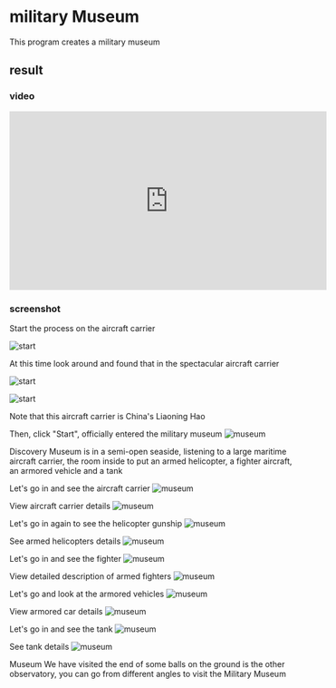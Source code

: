 # military Museum

This program creates a military museum

## result

### video

<iframe width="560" height="315" src="https://www.youtube.com/embed/BoNOY5mPVTw" frameborder="0" allowfullscreen></iframe>

### screenshot

Start the process on the aircraft carrier

![start](images/start1.jpg)

At this time look around and found that in the spectacular aircraft carrier

![start](images/start2.jpg)

![start](images/start3.jpg)

Note that this aircraft carrier is China's Liaoning Hao

Then, click "Start", officially entered the military museum
![museum](images/museum1.jpg)

Discovery Museum is in a semi-open seaside, listening to a large maritime aircraft carrier, the room inside to put an armed helicopter, a fighter aircraft, an armored vehicle and a tank

Let's go in and see the aircraft carrier
![museum](images/museum2.jpg)

View aircraft carrier details
![museum](images/museum3.jpg)

Let's go in again to see the helicopter gunship
![museum](images/museum4.jpg)

See armed helicopters details
![museum](images/museum5.jpg)

Let's go in and see the fighter
![museum](images/museum6.jpg)

View detailed description of armed fighters
![museum](images/museum7.jpg)

Let's go and look at the armored vehicles
![museum](images/museum8.jpg)

View armored car details
![museum](images/museum9.jpg)

Let's go in and see the tank
![museum](images/museum10.jpg)

See tank details
![museum](images/museum11.jpg)

Museum We have visited the end of some balls on the ground is the other observatory, you can go from different angles to visit the Military Museum